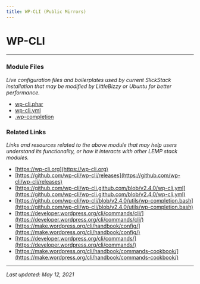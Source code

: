 ```yaml
---
title: WP-CLI (Public Mirrors)
---
```


# WP-CLI

----

### Module Files

*Live configuration files and boilerplates used by current SlickStack installation that may be modified by LittleBizzy or Ubuntu for better performance.*

* [wp-cli.phar](wp-cli.phar)
* [wp-cli.yml](wp-cli-yml.txt)
* [.wp-completion](wp-completion.txt)

### Related Links

*Links and resources related to the above module that may help users understand its functionality, or how it interacts with other LEMP stack modules.*

* [https://wp-cli.org](https://wp-cli.org)
* [https://github.com/wp-cli/wp-cli/releases](https://github.com/wp-cli/wp-cli/releases)
* [https://github.com/wp-cli/wp-cli.github.com/blob/v2.4.0/wp-cli.yml](https://github.com/wp-cli/wp-cli.github.com/blob/v2.4.0/wp-cli.yml)
* [https://github.com/wp-cli/wp-cli/blob/v2.4.0/utils/wp-completion.bash](https://github.com/wp-cli/wp-cli/blob/v2.4.0/utils/wp-completion.bash)
* [https://developer.wordpress.org/cli/commands/cli/](https://developer.wordpress.org/cli/commands/cli/)
* [https://make.wordpress.org/cli/handbook/config/](https://make.wordpress.org/cli/handbook/config/)
* [https://developer.wordpress.org/cli/commands/](https://developer.wordpress.org/cli/commands/)
* [https://make.wordpress.org/cli/handbook/commands-cookbook/](https://make.wordpress.org/cli/handbook/commands-cookbook/)

----

*Last updated: May 12, 2021*
